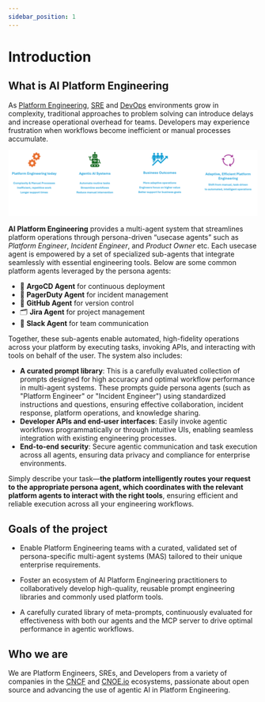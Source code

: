 ```yaml
---
sidebar_position: 1
---
```


# Introduction

## What is AI Platform Engineering

As [Platform Engineering](https://platformengineering.org/blog/what-is-platform-engineering), [SRE](https://en.wikipedia.org/wiki/Site_reliability_engineering) and [DevOps](https://en.wikipedia.org/wiki/DevOps) environments grow in complexity, traditional approaches to problem solving can introduce delays and increase operational overhead for teams. Developers may experience frustration when workflows become inefficient or manual processes accumulate.

![Intro](images/intro.svg)

**AI Platform Engineering** provides a multi-agent system that streamlines platform operations through persona-driven “usecase agents” such as _Platform Engineer_, _Incident Engineer_, and _Product Owner_ etc. Each usecase agent is empowered by a set of specialized sub-agents that integrate seamlessly with essential engineering tools. Below are some common platform agents leveraged by the persona agents:

* 🚀 **ArgoCD Agent** for continuous deployment
* 🚨 **PagerDuty Agent** for incident management
* 🐙 **GitHub Agent** for version control
* 🗂️ **Jira Agent** for project management
* 💬 **Slack Agent** for team communication

Together, these sub-agents enable automated, high-fidelity operations across your platform by executing tasks, invoking APIs, and interacting with tools on behalf of the user. The system also includes:

* **A curated prompt library**: This is a carefully evaluated collection of prompts designed for high accuracy and optimal workflow performance in multi-agent systems. These prompts guide persona agents (such as "Platform Engineer" or "Incident Engineer") using standardized instructions and questions, ensuring effective collaboration, incident response, platform operations, and knowledge sharing.
* **Developer APIs and end-user interfaces**: Easily invoke agentic workflows programmatically or through intuitive UIs, enabling seamless integration with existing engineering processes.
* **End-to-end security**: Secure agentic communication and task execution across all agents, ensuring data privacy and compliance for enterprise environments.

Simply describe your task—**the platform intelligently routes your request to the appropriate persona agent, which coordinates with the relevant platform agents to interact with the right tools**, ensuring efficient and reliable execution across all your engineering workflows.


## Goals of the project

- Enable Platform Engineering teams with a curated, validated set of persona-specific multi-agent systems (MAS) tailored to their unique enterprise requirements.

- Foster an ecosystem of AI Platform Engineering practitioners to collaboratively develop high-quality, reusable prompt engineering libraries and commonly used platform tools.
- A carefully curated library of meta-prompts, continuously evaluated for effectiveness with both our agents and the MCP server to drive optimal performance in agentic workflows.


## Who we are

We are Platform Engineers, SREs, and Developers from a variety of companies in the [CNCF](https://www.cncf.io/) and [CNOE.io](https://cnoe.io/) ecosystems, passionate about open source and advancing the use of agentic AI in Platform Engineering.